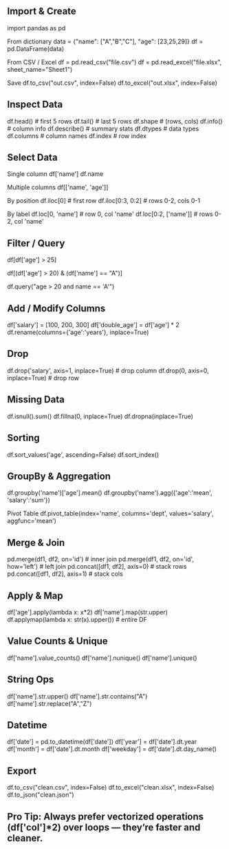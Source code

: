 ## Import & Create

import pandas as pd

From dictionary
data = {"name": ["A","B","C"], "age": [23,25,29]}
df = pd.DataFrame(data)

From CSV / Excel
df = pd.read_csv("file.csv")
df = pd.read_excel("file.xlsx", sheet_name="Sheet1")

Save
df.to_csv("out.csv", index=False)
df.to_excel("out.xlsx", index=False)


## Inspect Data
df.head()        # first 5 rows
df.tail()        # last 5 rows
df.shape         # (rows, cols)
df.info()        # column info
df.describe()    # summary stats
df.dtypes        # data types
df.columns       # column names
df.index         # row index


## Select Data
Single column
df['name']
df.name

Multiple columns
df[['name', 'age']]

By position
df.iloc[0]          # first row
df.iloc[0:3, 0:2]   # rows 0-2, cols 0-1

By label
df.loc[0, 'name']        # row 0, col 'name'
df.loc[0:2, ['name']]    # rows 0-2, col 'name'


## Filter / Query
df[df['age'] > 25]

df[(df['age'] > 20) & (df['name'] == "A")]

df.query("age > 20 and name == 'A'")


## Add / Modify Columns
df['salary'] = [100, 200, 300]
df['double_age'] = df['age'] * 2
df.rename(columns={'age':'years'}, inplace=True)


## Drop
df.drop('salary', axis=1, inplace=True)   # drop column
df.drop(0, axis=0, inplace=True)          # drop row


## Missing Data
df.isnull().sum()
df.fillna(0, inplace=True)
df.dropna(inplace=True)


## Sorting
df.sort_values('age', ascending=False)
df.sort_index()


## GroupBy & Aggregation
df.groupby('name')['age'].mean()
df.groupby('name').agg({'age':'mean', 'salary':'sum'})

Pivot Table
df.pivot_table(index='name', columns='dept', values='salary', aggfunc='mean')


## Merge & Join
pd.merge(df1, df2, on='id')                 # inner join
pd.merge(df1, df2, on='id', how='left')     # left join
pd.concat([df1, df2], axis=0)               # stack rows
pd.concat([df1, df2], axis=1)               # stack cols


## Apply & Map
df['age'].apply(lambda x: x*2)
df['name'].map(str.upper)
df.applymap(lambda x: str(x).upper())   # entire DF


## Value Counts & Unique
df['name'].value_counts()
df['name'].nunique()
df['name'].unique()


## String Ops
df['name'].str.upper()
df['name'].str.contains("A")
df['name'].str.replace("A","Z")


## Datetime
df['date'] = pd.to_datetime(df['date'])
df['year'] = df['date'].dt.year
df['month'] = df['date'].dt.month
df['weekday'] = df['date'].dt.day_name()


## Export
df.to_csv("clean.csv", index=False)
df.to_excel("clean.xlsx", index=False)
df.to_json("clean.json")


## Pro Tip: Always prefer vectorized operations (df['col']*2) over loops — they’re faster and cleaner.
